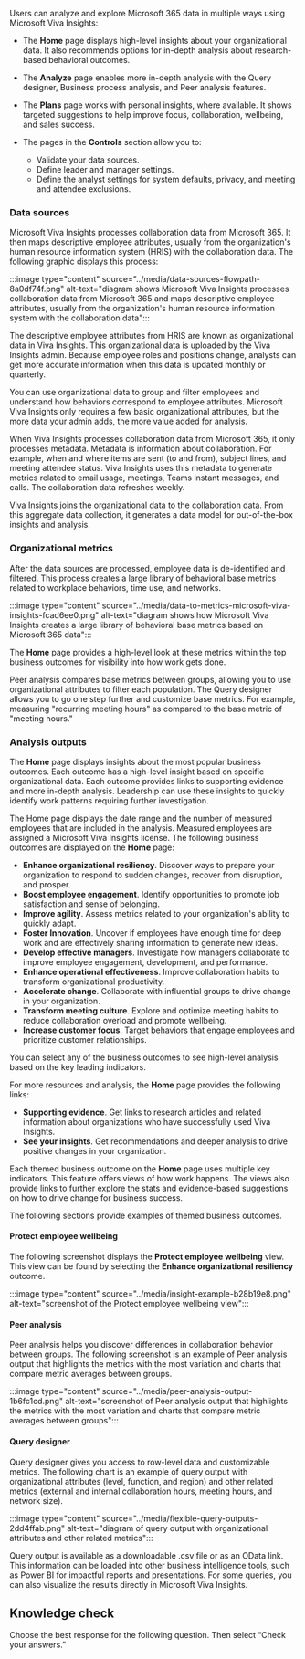 Users can analyze and explore Microsoft 365 data in multiple ways using Microsoft Viva Insights:

 -  The **Home** page displays high-level insights about your organizational data. It also recommends options for in-depth analysis about research-based behavioral outcomes.<br>
 -  The **Analyze** page enables more in-depth analysis with the Query designer, Business process analysis, and Peer analysis features.<br>
 -  The **Plans** page works with personal insights, where available. It shows targeted suggestions to help improve focus, collaboration, wellbeing, and sales success.
 -  The pages in the **Controls** section allow you to:
    
     -  Validate your data sources.
     -  Define leader and manager settings.
     -  Define the analyst settings for system defaults, privacy, and meeting and attendee exclusions.

### Data sources

Microsoft Viva Insights processes collaboration data from Microsoft 365. It then maps descriptive employee attributes, usually from the organization's human resource information system (HRIS) with the collaboration data. The following graphic displays this process:

:::image type="content" source="../media/data-sources-flowpath-8a0df74f.png" alt-text="diagram shows Microsoft Viva Insights processes collaboration data from Microsoft 365 and maps descriptive employee attributes, usually from the organization's human resource information system with the collaboration data":::


The descriptive employee attributes from HRIS are known as organizational data in Viva Insights. This organizational data is uploaded by the Viva Insights admin. Because employee roles and positions change, analysts can get more accurate information when this data is updated monthly or quarterly.

You can use organizational data to group and filter employees and understand how behaviors correspond to employee attributes. Microsoft Viva Insights only requires a few basic organizational attributes, but the more data your admin adds, the more value added for analysis.

When Viva Insights processes collaboration data from Microsoft 365, it only processes metadata. Metadata is information about collaboration. For example, when and where items are sent (to and from), subject lines, and meeting attendee status. Viva Insights uses this metadata to generate metrics related to email usage, meetings, Teams instant messages, and calls. The collaboration data refreshes weekly.

Viva Insights joins the organizational data to the collaboration data. From this aggregate data collection, it generates a data model for out-of-the-box insights and analysis.

### Organizational metrics

After the data sources are processed, employee data is de-identified and filtered. This process creates a large library of behavioral base metrics related to workplace behaviors, time use, and networks.

:::image type="content" source="../media/data-to-metrics-microsoft-viva-insights-fcad6ee0.png" alt-text="diagram shows how Microsoft Viva Insights creates a large library of behavioral base metrics based on Microsoft 365 data":::


The **Home** page provides a high-level look at these metrics within the top business outcomes for visibility into how work gets done.

Peer analysis compares base metrics between groups, allowing you to use organizational attributes to filter each population. The Query designer allows you to go one step further and customize base metrics. For example, measuring "recurring meeting hours" as compared to the base metric of "meeting hours."

### Analysis outputs

The **Home** page displays insights about the most popular business outcomes. Each outcome has a high-level insight based on specific organizational data. Each outcome provides links to supporting evidence and more in-depth analysis. Leadership can use these insights to quickly identify work patterns requiring further investigation.

The Home page displays the date range and the number of measured employees that are included in the analysis. Measured employees are assigned a Microsoft Viva Insights license. The following business outcomes are displayed on the **Home** page:

 -  **Enhance organizational resiliency**. Discover ways to prepare your organization to respond to sudden changes, recover from disruption, and prosper.
 -  **Boost employee engagement**. Identify opportunities to promote job satisfaction and sense of belonging.
 -  **Improve agility**. Assess metrics related to your organization's ability to quickly adapt.
 -  **Foster Innovation**. Uncover if employees have enough time for deep work and are effectively sharing information to generate new ideas.
 -  **Develop effective managers**. Investigate how managers collaborate to improve employee engagement, development, and performance.
 -  **Enhance operational effectiveness**. Improve collaboration habits to transform organizational productivity.
 -  **Accelerate change**. Collaborate with influential groups to drive change in your organization.
 -  **Transform meeting culture**. Explore and optimize meeting habits to reduce collaboration overload and promote wellbeing.
 -  **Increase customer focus**. Target behaviors that engage employees and prioritize customer relationships.

You can select any of the business outcomes to see high-level analysis based on the key leading indicators.

For more resources and analysis, the **Home** page provides the following links:

 -  **Supporting evidence**. Get links to research articles and related information about organizations who have successfully used Viva Insights.
 -  **See your insights**. Get recommendations and deeper analysis to drive positive changes in your organization.

Each themed business outcome on the **Home** page uses multiple key indicators. This feature offers views of how work happens. The views also provide links to further explore the stats and evidence-based suggestions on how to drive change for business success.

The following sections provide examples of themed business outcomes.

#### Protect employee wellbeing

The following screenshot displays the **Protect employee wellbeing** view. This view can be found by selecting the **Enhance organizational resiliency** outcome.

:::image type="content" source="../media/insight-example-b28b19e8.png" alt-text="screenshot of the Protect employee wellbeing view":::


#### Peer analysis

Peer analysis helps you discover differences in collaboration behavior between groups. The following screenshot is an example of Peer analysis output that highlights the metrics with the most variation and charts that compare metric averages between groups.

:::image type="content" source="../media/peer-analysis-output-1b6fc1cd.png" alt-text="screenshot of Peer analysis output that highlights the metrics with the most variation and charts that compare metric averages between groups":::


#### Query designer

Query designer gives you access to row-level data and customizable metrics. The following chart is an example of query output with organizational attributes (level, function, and region) and other related metrics (external and internal collaboration hours, meeting hours, and network size).<br>

:::image type="content" source="../media/flexible-query-outputs-2dd4ffab.png" alt-text="diagram of query output with organizational attributes and other related metrics":::


Query output is available as a downloadable .csv file or as an OData link. This information can be loaded into other business intelligence tools, such as Power BI for impactful reports and presentations. For some queries, you can also visualize the results directly in Microsoft Viva Insights.

## Knowledge check

Choose the best response for the following question. Then select “Check your answers.”
